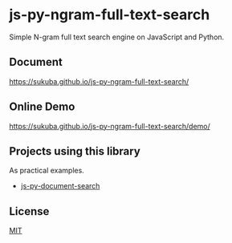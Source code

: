 # js-py-ngram-full-text-search
Simple N-gram full text search engine on JavaScript and Python.

## Document
https://sukuba.github.io/js-py-ngram-full-text-search/

## Online Demo
https://sukuba.github.io/js-py-ngram-full-text-search/demo/

## Projects using this library

As practical examples.

* [js-py-document-search](https://github.com/sukuba/js-py-document-search)

## License
[MIT](LICENSE)
